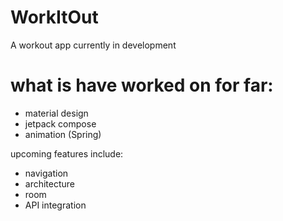 # WorkItOut
A workout app currently in development

# what is have worked on for far:

* material design
* jetpack compose
* animation (Spring)

upcoming features include:

* navigation
* architecture
* room
* API integration

